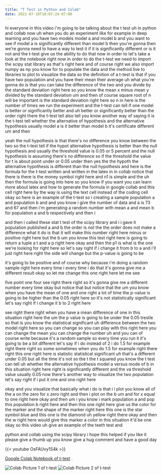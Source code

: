 ```yaml
---
title: "T Test in Python and Colab"
date: 2022-07-10T10:07:24-07:00
---
```


hi everyone in this video i'm going to be talking about the t test uh in python and collab now uh when you do an experiment like for example in deep learning and you have two models model a and model b and you want to see if model a is significantly different than model b then you're gonna then we're gonna need to have a way to test it if it is significantly different or is it not and the t-test give us the ability to do that now in order to let's take a look at the notebook right now in order to do the t-test we need to import the scipy stat library as that's right here and of course right we also import numpy as np you know for to populate the data and the method live to libraries to plot to visualize the data so the definition of a t-test is that if you have two population and you have their mean their average uh what you're gonna do is that you can take the difference of the two and you divide by the standard deviation right here so you know the mean x minus mean y divided by the standard deviation um and then of course square root of n will be important is the standard deviation right here so n in here is the number of times we run the experiment and the t-test can tell if one model is better or significantly better and uh better or significantly better than the order right there the t-test tell also tell you know another way of saying it is the t-test tell whether the alternative of hypothesis and the alternative hypothesis usually model a is it better than model b it's certificate different um and then

yeah the null hypothesis is that there's no difference you know between the two so the t-test tell if the hypot alternative hypothesis is better than the null hypothesis and usually the threshold value is 0.05 or 5 percent and the null hypothesis is assuming there's no difference so if the threshold the value for t is about point under or 0.05 under then yes the the hypoth the alternative hypothesis is different than the null hypothesis and here is the formula for the t-test written and written in the latex in in collab notice that there is there is the money symbol right here and n1 is simple and the uh then the formula is going into here so you know if you want you can learn more about latex and how to generate the formula in google collab and this cell right here by the way is using the text cell instead of the coding cell okay so here is an example of the t-test so i creating a sample population a and population b and and you know i give the number of data and a is 73 and 67 and then i'm generating a random number with mean a and mean b for population a and b respectively and then i

and then i called these stat t test of the scipy library and i i gave it population published a and b the order is not the the order does not make a difference what it do is that it will make this number right here minus or positive right here but the b um you know this test right here is going to return a tuple a t and a p right here okay and then the p1 is what is the one we're looking for right here so let's say right if i change it from b to a and i'll just right here right the side will change but the p-value is going to be

it's going to be positive and of course why because i'm doing a random sample right here every time i every time i do that it's gonna give me a different result okay so let me change this one right here let me see

five point one four see right there right so it's gonna give me a different number every time okay but notice that but notice that the um you know when you have the mean of one and one right a lot of time the p-value is going to be higher than the 0.05 right here so it's not statistically significant let's say right if i change it b to 2 right here

see right there right when you have a mean difference of one in this situation right here the um the p value is going to be under the 0.05 trestle so that is you know the statistical significant uh difference between the two model right here so you can change so you can play with this right here you can change the mean you can change the number uh and you can of course write because it's a random sample so every time you run it it's going to be a bit different let's say if i do instead of 2 i do 1.5 for example right there right so some sometimes when you do 1.5 for example right there right this one right here is statistic statistical significant uh that's a different under 0.05 but all the time it's not so the t the t squared you know the t test can tell uh whether the alternative hypothesis model a versus mode of b in this situation right here right is significantly different and the va threshold value usually 0.05 now there's another way to visualize the two population let's say right if i put it one and one right here

okay and you visualize that basically what i do is that i i plot you know all of the a on the zero for x zero right and then i plot on the b um and for x equal to one right here okay and then um i you know i mark population a and pop this population b right here and then this one right here give us the color for the marker and the shape of the marker right here this one is the star symbol blue and this one is the diamond uh yellow right there okay and then the w right here would give this marker a color in this situation it'd be one okay so this video uh give an example of the teeth test and

python and collab using the scipy library i hope this helped if you like it please give a thumb up you know give a hug comment and have a good day


{{< youtube OsFAUvy1S4k >}} 


[Google Colab Notebook of t-test](https://colab.research.google.com/drive/1WYjxnumCULNEnf60iCIIOKsGtGLIC1oz?usp=sharing) . 


![Colab Picture 1 of t-test](/img/ttest-01.jpg)
![Colab Picture 2 of t-test](/img/ttest-02.jpg)



